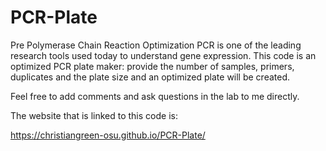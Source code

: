 # PCR-Plate
Pre Polymerase Chain Reaction Optimization
PCR is one of the leading research tools used today to understand gene expression. This code is an optimized PCR plate maker: provide the number of samples, primers, duplicates and the plate size and an optimized plate will be created.

Feel free to add comments and ask questions in the lab to me directly. 

The website that is linked to this code is:  

https://christiangreen-osu.github.io/PCR-Plate/
